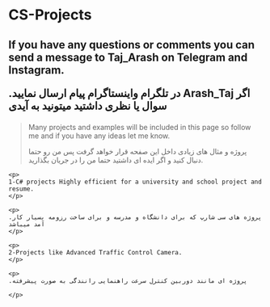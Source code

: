 <h1>CS-Projects</h1>

<h2>
  <p>
  If you have any questions or comments you can send a message to Taj_Arash on Telegram and Instagram. 
  </p>
  <p>
    .در تلگرام واینستاگرام پیام ارسال نمایید Arash_Taj اگر سوال یا نظری داشتید میتونید به آیدی 
  </p>
</h2>

<blockquote>
  <p>
  Many projects and examples will be included in this page so follow me and if you have any ideas let me know.
  </p>
   <p>
  پروژه و مثال های زیادی داخل این صفحه  قرار خواهد گرفت پس من رو حتما دنبال کنید و اگر ایده ای داشتید حتما من را در جریان بگذارید.
  </p>
  
  </blockquote>
  
	<p>
	1-C# projects Highly efficient for a university and school project and resume.
	</p>
	
	<p>
	.پروژه های سی شارپ که برای دانشگاه و مدرسه و برای ساخت رزومه بسیار کار آمد میباشد
	</p>
	
	<p>
	2-Projects like Advanced Traffic Control Camera.
	</p>
	
	<p>
	.پروژه ای مانند دوربین کنترل سرعت راهنمایی رانندگی به صورت پیشرفته

	</p>








 
